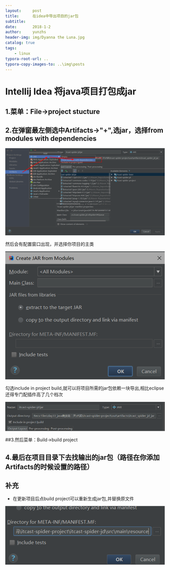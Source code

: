 ```yaml
---
layout:     post
title:      在idea中导出项目的jar包
subtitle:   
date:       2018-1-2
author:     yunzhs
header-img: img/Dyanna the Luna.jpg
catalog: true
tags:
    - linux
typora-root-url: ..
typora-copy-images-to: ..\img\posts
---
```


# Intellij Idea 将java项目打包成jar

## 1.菜单：File->project stucture

## 2.在弹窗最左侧选中Artifacts->"+",选jar，选择from modules with dependencies

![1514896918056](/img/posts/1514896918056.png)

然后会有配置窗口出现，并选择你项目的主类

![1514896993713](/img/posts/1514896993713.png)

勾选include in project build,就可以将项目所需的jar包依赖一块导出,相比eclipse还得专门配插件高了几个档次

![1514897136882](/img/posts/1514897136882.png)

##3.然后菜单：Build->build project

## 4.最后在项目目录下去找输出的jar包（路径在你添加Artifacts的时候设置的路径）

## 补充

- 在更新项目后点build project可以重新生成jar包,并替换原文件

![1514904443086](/img/posts/1514904443086.png)